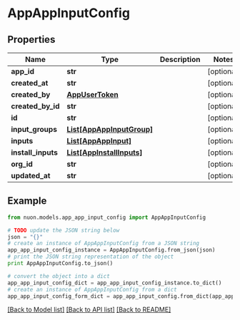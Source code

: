 # AppAppInputConfig


## Properties

Name | Type | Description | Notes
------------ | ------------- | ------------- | -------------
**app_id** | **str** |  | [optional] 
**created_at** | **str** |  | [optional] 
**created_by** | [**AppUserToken**](AppUserToken.md) |  | [optional] 
**created_by_id** | **str** |  | [optional] 
**id** | **str** |  | [optional] 
**input_groups** | [**List[AppAppInputGroup]**](AppAppInputGroup.md) |  | [optional] 
**inputs** | [**List[AppAppInput]**](AppAppInput.md) |  | [optional] 
**install_inputs** | [**List[AppInstallInputs]**](AppInstallInputs.md) |  | [optional] 
**org_id** | **str** |  | [optional] 
**updated_at** | **str** |  | [optional] 

## Example

```python
from nuon.models.app_app_input_config import AppAppInputConfig

# TODO update the JSON string below
json = "{}"
# create an instance of AppAppInputConfig from a JSON string
app_app_input_config_instance = AppAppInputConfig.from_json(json)
# print the JSON string representation of the object
print AppAppInputConfig.to_json()

# convert the object into a dict
app_app_input_config_dict = app_app_input_config_instance.to_dict()
# create an instance of AppAppInputConfig from a dict
app_app_input_config_form_dict = app_app_input_config.from_dict(app_app_input_config_dict)
```
[[Back to Model list]](../README.md#documentation-for-models) [[Back to API list]](../README.md#documentation-for-api-endpoints) [[Back to README]](../README.md)


